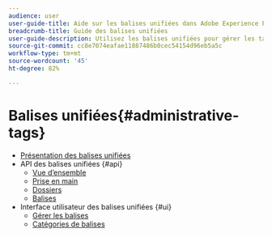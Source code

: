 ```yaml
---
audience: user
user-guide-title: Aide sur les balises unifiées dans Adobe Experience Platform
breadcrumb-title: Guide des balises unifiées
user-guide-description: Utilisez les balises unifiées pour gérer les taxonomies des métadonnées. Découvrez comment créer des catégories de balises et des balises.
source-git-commit: cc8e7074eafae11887486b0cec54154d96eb5a5c
workflow-type: tm+mt
source-wordcount: '45'
ht-degree: 82%

---
```



# Balises unifiées{#administrative-tags}

* [Présentation des balises unifiées](overview.md)
* API des balises unifiées {#api}
   * [Vue d’ensemble](api/overview.md)
   * [Prise en main](api/getting-started.md)
   * [Dossiers](api/folders.md)
   * [Balises](api/tags.md)
* Interface utilisateur des balises unifiées {#ui}
   * [Gérer les balises](ui/managing-tags.md)
   * [Catégories de balises](ui/tags-categories.md)
